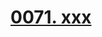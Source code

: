 # [0071. xxx](https://github.com/Tdahuyou/react/tree/main/0071.%20xxx)

<!-- region:toc -->

<!-- endregion:toc -->
